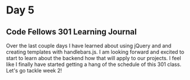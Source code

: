 # Day 5
## Code Fellows 301 Learning Journal

Over the last couple days I have learned about using jQuery and and creating templates with handlebars.js. I am looking forward and excited to start to learn about the backend how that will apply to our projects.  I feel like I finally have started getting a hang of the schedule of this 301 class. Let's go tackle week 2!
